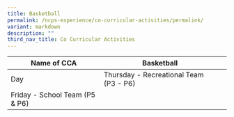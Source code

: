 ```yaml
---
title: Basketball
permalink: /ncps-experience/co-curricular-activities/permalink/
variant: markdown
description: ""
third_nav_title: Co Curricular Activities
---
```

| Name of CCA | Basketball |  |
| -------- | -------- | -------- |
| Day     | Thursday - Recreational Team (P3 - P6)<br>
Friday - School Team (P5 &amp; P6)   | 

